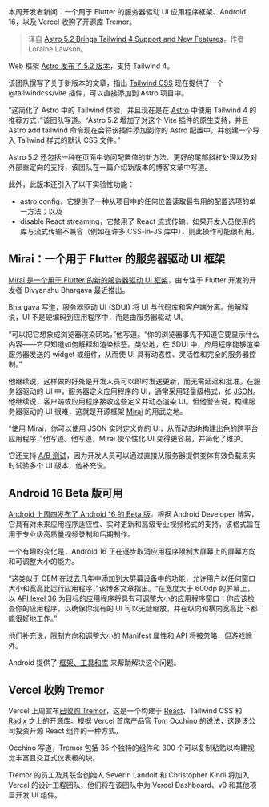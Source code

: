 
<!--
title: Astro 5.2带来了Tailwind 4支持和新功能
cover: https://cdn.thenewstack.io/media/2024/04/d8b458d6-dev_news_img-2-2.png
-->

本周开发者新闻：一个用于 Flutter 的服务器驱动 UI 应用程序框架、Android 16，以及 Vercel 收购了开源库 Tremor。

> 译自 [Astro 5.2 Brings Tailwind 4 Support and New Features](https://thenewstack.io/astro-5-2-brings-tailwind-4-support-and-new-features/)，作者 Loraine Lawson。

Web 框架 [Astro 发布了 5.2 版本](https://astro.build/blog/astro-520/)，支持 Tailwind 4。

该团队撰写了关于新版本的文章，指出 [Tailwind CSS](https://thenewstack.io/tailwind-css-for-developers-style-without-using-css-code/) 现在提供了一个 @tailwindcss/vite 插件，可以直接添加到 Astro 项目中。

“这简化了 Astro 中的 Tailwind 体验，并且现在是在 [Astro](https://thenewstack.io/new-astro-releases-incorporates-sessions-new-astro-actions-tools/) 中使用 Tailwind 4 的推荐方式，”该团队写道。“Astro 5.2 增加了对这个 Vite 插件的原生支持，并且 Astro add tailwind 命令现在会将该插件添加到你的 Astro 配置中，并创建一个导入 Tailwind 样式的默认 CSS 文件。”

Astro 5.2 还包括一种在页面中访问配置值的新方法、更好的尾部斜杠处理以及对外部重定向的支持，该团队在一篇介绍新版本的博客文章中写道。

此外，此版本还引入了以下实验性功能：

- astro:config，它提供了一种从项目中的任何位置读取最有用的配置选项的单一方法；以及
- disable React streaming，它禁用了 React 流式传输，如果开发人员使用的库与流式传输不兼容（例如在许多 CSS-in-JS 库中），则此操作可能很有用。

## Mirai：一个用于 Flutter 的服务器驱动 UI 框架

[Mirai 是一个用于 Flutter 的新的服务器驱动 UI 框架](https://medium.com/buildmirai/introducing-mirai-a-server-driven-ui-framework-for-flutter-d020fd0c387d)，由专注于 Flutter 开发的开发者 Divyanshu Bhargava 最近推出。

Bhargava 写道，服务器驱动 UI (SDUI) 将 UI 与代码库和客户端分离。他解释说，UI 不是硬编码到应用程序中，而是由服务器驱动 UI。

“可以把它想象成浏览器渲染网站，”他写道。“你的浏览器事先不知道它要显示什么内容——它只知道如何解释和渲染标签。类似地，在 SDUI 中，应用程序能够渲染服务器发送的 widget 或组件，从而使 UI 具有动态性、灵活性和完全的服务器控制。”

他继续说，这样做的好处是开发人员可以即时发送更新，而无需延迟和批准。在服务器驱动的 UI 中，服务器定义应用程序的 UI，通常采用轻量级格式，如 [JSON](https://thenewstack.io/how-to-use-json-in-your-python-code/)。他继续说，客户端或应用程序接收这些定义并动态渲染 UI。但他警告说，构建服务器驱动的 UI 很难，这就是开源框架 [Mirai](https://github.com/BuildMirai/mirai) 的用武之地。

“使用 Mirai，你可以使用 JSON 实时定义你的 UI，从而动态地构建出色的跨平台应用程序，”他写道。他写道，Mirai 使个性化 UI 变得更容易，并简化了维护。

它还支持 [A/B 测试](https://thenewstack.io/a-perfect-match-a-b-testing-and-business-success/)，因为开发人员可以通过直接从服务器提供变体有效负载来实时试验多个 UI 版本，他补充说。

## Android 16 Beta 版可用

[Android 上周四发布了 Android 16 的 Beta 版](https://android-developers.googleblog.com/2025/01/first-beta-android16.html?m=1)。根据 Android Developer 博客，它具有对未来应用程序适应性、实时更新和高级专业视频格式的支持，该格式旨在用于专业级高质量视频录制和后期制作。

一个有趣的变化是，Android 16 正在逐步取消应用程序限制大屏幕上的屏幕方向和可调整大小的能力。

“这类似于 OEM 在过去几年中添加到大屏幕设备中的功能，允许用户以任何窗口大小和宽高比运行应用程序，”该博客文章指出。“在宽度大于 600dp 的屏幕上，以 [API level 36](https://apilevels.com/) 为目标的应用程序将具有可调整大小的应用程序窗口；你应该检查你的应用程序，以确保你现有的 UI 可以无缝缩放，并在纵向和横向宽高比下都能很好地工作。”

他们补充说，限制方向和调整大小的 Manifest 属性和 API 将被忽略，但游戏除外。

Android 提供了 [框架、工具和库](https://developer.android.com/develop/ui/compose/layouts/adaptive) 来帮助解决这个问题。

## Vercel 收购 Tremor
Vercel 上周宣布[已收购 Tremor](https://vercel.com/blog/vercel-acquires-tremor)，这是一个构建于 [React](https://thenewstack.io/new-york-public-library-on-choosing-react-to-rebuild-website/)、Tailwind CSS 和 [Radix](https://www.radix-ui.com/) 之上的开源库。根据 Vercel 首席产品官 Tom Occhino 的说法，这是该公司投资开源 React 组件的一种方式。

Occhino 写道，Tremor 包括 35 个独特的组件和 300 个可以复制粘贴以构建视觉丰富且交互式仪表板的块。

Tremor 的员工及其联合创始人 Severin Landolt 和 Christopher Kindl 将加入 Vercel 的设计工程团队，他们将在该团队中为 Vercel Dashboard、v0 和其他项目开发 UI 组件。
